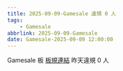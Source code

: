 ```yaml
---
title: 2025-09-09-Gamesale 違規 0 人
tags:
    - Gamesale
abbrlink: 2025-09-09-Gamesale
date: Gamesale-2025-09-09 12:00:00
---
```

Gamesale 板 [板規連結](https://www.ptt.cc/bbs/Gossiping/M.1637425085.A.07D.html)
昨天違規 0 人

